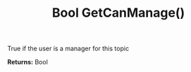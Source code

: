 ﻿---
uid: crmscript_ref_NSChatTopicAgent_GetCanManage
title: Bool GetCanManage()
intellisense: NSChatTopicAgent.GetCanManage
keywords: NSChatTopicAgent, GetCanManage
so.topic: reference
---

True if the user is a manager for this topic

**Returns:** Bool


